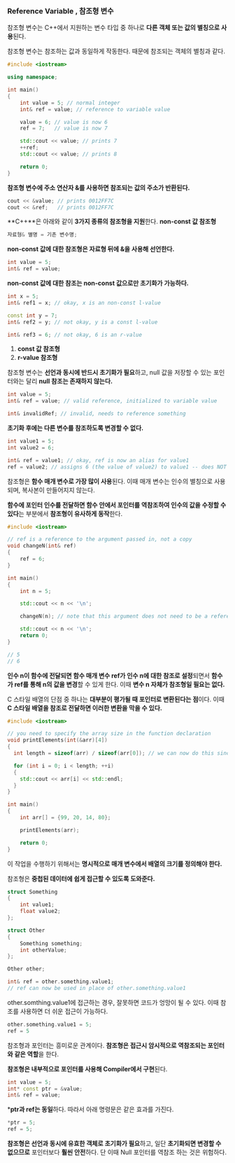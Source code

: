 ### Reference Variable , 참조형 변수

참조형 변수는 C++에서 지원하는 변수 타입 중 하나로 **다른 객체 또는 값의 별칭으로 사용**된다.

참조형 변수는 참조하는 값과 동일하게 작동한다. 때문에 참조되는 객체의 별칭과 같다. 

```cpp
#include <iostream>

using namespace;

int main()
{
    int value = 5; // normal integer
    int& ref = value; // reference to variable value

    value = 6; // value is now 6
    ref = 7;   // value is now 7

    std::cout << value; // prints 7
    ++ref;
    std::cout << value; // prints 8

    return 0;
}
```

**참조형 변수에 주소 연산자 &를 사용하면 참조되는 값의 주소가 반환된다.** 

```cpp
cout << &value; // prints 0012FF7C
cout << &ref;   // prints 0012FF7C
```

**C++**은 아래와 같이 **3가지 종류의 참조형을 지원**한다. 
**non-const 값 참조형**

```cpp
자료형& 별명 = 기존 변수명;
```

**non-const 값에 대한 참조형은 자료형 뒤에 &을 사용해 선언한다.** 

```cpp
int value = 5;
int& ref = value;
```

**non-const 값에 대한 참조는 non-const 값으로만 초기화가 가능하다.** 

```cpp
int x = 5;
int& ref1 = x; // okay, x is an non-const l-value

const int y = 7;
int& ref2 = y; // not okay, y is a const l-value

int& ref3 = 6; // not okay, 6 is an r-value
```

1. **const 값 참조형**
2. **r-value 참조형**

참조형 변수는 **선언과 동시에 반드시 초기화가 필요**하고, null 값을 저장할 수 있는 포인터와는 달리 **null 참조는 존재하지 않는다.**

```cpp
int value = 5;
int& ref = value; // valid reference, initialized to variable value

int& invalidRef; // invalid, needs to reference something
```

**초기화 후에는 다른 변수를 참조하도록 변경할 수 없다.**

```cpp
int value1 = 5;
int value2 = 6;

int& ref = value1; // okay, ref is now an alias for value1
ref = value2; // assigns 6 (the value of value2) to value1 -- does NOT change the reference!
```

참조형은 **함수 매개 변수로 가장 많이 사용**된다. 이때 매개 변수는 인수의 별칭으로 사용되며, 복사본이 만들어지지 않는다.

**함수에 포인터 인수를 전달하면 함수 안에서 포인터를 역참조하여 인수의 값을 수정할 수 있다**는 부분에서 **참조형이 유사하게 동작**한다. 

```cpp
#include <iostream>

// ref is a reference to the argument passed in, not a copy
void changeN(int& ref)
{
    ref = 6;
}

int main()
{
    int n = 5;

    std::cout << n << '\n';

    changeN(n); // note that this argument does not need to be a reference

    std::cout << n << '\n';
    return 0;
}

// 5 
// 6
```

**인수 n이 함수에 전달되면 함수 매개 변수 ref가 인수 n에 대한 참조로 설정**되면서 **함수가 ref를 통해 n의 값을 변경**할 수 있게 한다. 이때 **변수 n 자체가 참조형일 필요는 없다.** 

C 스타일 배열의 단점 중 하나는 **대부분이 평가될 때 포인터로 변환된다는 점**이다. 이때 **C 스타일 배열을 참조로 전달하면 이러한 변환을 막을 수 있다.**

```cpp
#include <iostream>

// you need to specify the array size in the function declaration
void printElements(int(&arr)[4])
{
  int length = sizeof(arr) / sizeof(arr[0]); // we can now do this since the array won't decay

  for (int i = 0; i < length; ++i)
  {
    std::cout << arr[i] << std::endl;
  }
}

int main()
{
    int arr[] = {99, 20, 14, 80};

    printElements(arr);

    return 0;
}
```

이 작업을 수행하기 위해서는 **명시적으로 매개 변수에서 배열의 크기를 정의해야 한다.** 

참조형은 **중첩된 데이터에 쉽게 접근할 수 있도록 도와준다.**

```cpp
struct Something
{
    int value1;
    float value2;
};

struct Other
{
    Something something;
    int otherValue;
};

Other other;
```

```cpp
int& ref = other.something.value1;
// ref can now be used in place of other.something.value1
```

other.somthing.value1에 접근하는 경우, 잘못하면 코드가 엉망이 될 수 있다. 이때 참조를 사용하면 더 쉬운 접근이 가능하다. 

```cpp
other.something.value1 = 5;
ref = 5
```

참조형과 포인터는 흥미로운 관계이다. **참조형은 접근시 암시적으로 역참조되는 포인터와 같은 역할**을 한다.

**참조형은 내부적으로 포인터를 사용해 Compiler에서 구현**된다. 

```cpp
int value = 5;
int* const ptr = &value;
int& ref = value;
```

***ptr과 ref는 동일**하다. 따라서 아래 명령문은 같은 효과를 가진다. 

```cpp
*ptr = 5;
ref = 5;
```

**참조형은 선언과 동시에 유효한 객체로 초기화가 필요**하고, 일단 **초기화되면 변경할 수 없으므로** 포인터보다 **훨씬 안전**하다. 단 이때 Null 포인터를 역참조 하는 것은 위험하다. 